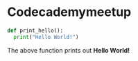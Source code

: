 # Codecademymeetup
  ```python
  def print_hello():
    print("Hello World!")
  ```
  The above function prints out **Hello World!**

